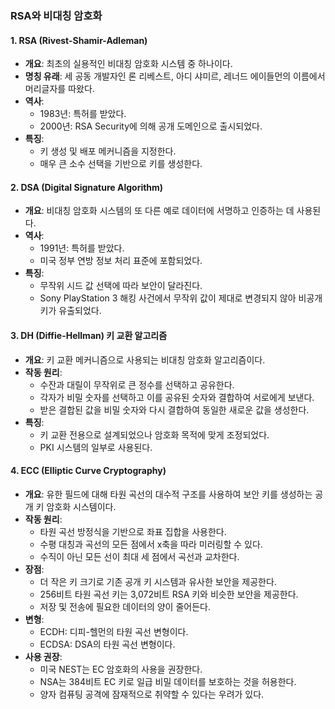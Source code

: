 ### RSA와 비대칭 암호화

#### 1. RSA (Rivest-Shamir-Adleman)
- **개요**: 최초의 실용적인 비대칭 암호화 시스템 중 하나이다.
- **명칭 유래**: 세 공동 개발자인 론 리베스트, 아디 샤미르, 레너드 에이들먼의 이름에서 머리글자를 따왔다.
- **역사**:
  - 1983년: 특허를 받았다.
  - 2000년: RSA Security에 의해 공개 도메인으로 출시되었다.
- **특징**:
  - 키 생성 및 배포 메커니즘을 지정한다.
  - 매우 큰 소수 선택을 기반으로 키를 생성한다.

#### 2. DSA (Digital Signature Algorithm)
- **개요**: 비대칭 암호화 시스템의 또 다른 예로 데이터에 서명하고 인증하는 데 사용된다.
- **역사**:
  - 1991년: 특허를 받았다.
  - 미국 정부 연방 정보 처리 표준에 포함되었다.
- **특징**:
  - 무작위 시드 값 선택에 따라 보안이 달라진다.
  - Sony PlayStation 3 해킹 사건에서 무작위 값이 제대로 변경되지 않아 비공개 키가 유출되었다.

#### 3. DH (Diffie-Hellman) 키 교환 알고리즘
- **개요**: 키 교환 메커니즘으로 사용되는 비대칭 암호화 알고리즘이다.
- **작동 원리**:
  - 수잔과 대릴이 무작위로 큰 정수를 선택하고 공유한다.
  - 각자가 비밀 숫자를 선택하고 이를 공유된 숫자와 결합하여 서로에게 보낸다.
  - 받은 결합된 값을 비밀 숫자와 다시 결합하여 동일한 새로운 값을 생성한다.
- **특징**:
  - 키 교환 전용으로 설계되었으나 암호화 목적에 맞게 조정되었다.
  - PKI 시스템의 일부로 사용된다.

#### 4. ECC (Elliptic Curve Cryptography)
- **개요**: 유한 필드에 대해 타원 곡선의 대수적 구조를 사용하여 보안 키를 생성하는 공개 키 암호화 시스템이다.
- **작동 원리**:
  - 타원 곡선 방정식을 기반으로 좌표 집합을 사용한다.
  - 수평 대칭과 곡선의 모든 점에서 x축을 따라 미러링할 수 있다.
  - 수직이 아닌 모든 선이 최대 세 점에서 곡선과 교차한다.
- **장점**:
  - 더 작은 키 크기로 기존 공개 키 시스템과 유사한 보안을 제공한다.
  - 256비트 타원 곡선 키는 3,072비트 RSA 키와 비슷한 보안을 제공한다.
  - 저장 및 전송에 필요한 데이터의 양이 줄어든다.
- **변형**:
  - ECDH: 디피-헬먼의 타원 곡선 변형이다.
  - ECDSA: DSA의 타원 곡선 변형이다.
- **사용 권장**:
  - 미국 NEST는 EC 암호화의 사용을 권장한다.
  - NSA는 384비트 EC 키로 일급 비밀 데이터를 보호하는 것을 허용한다.
  - 양자 컴퓨팅 공격에 잠재적으로 취약할 수 있다는 우려가 있다.